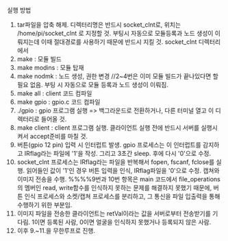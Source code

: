 실행 방법
1.  tar파일을 압축 해제. 디렉터리명은 반드시 socket_clnt로, 위치는 /home/pi/socket_clnt 로 지정할 것. 부팅시 자동으로 모듈등록과 노드 생성이 이뤄지는데 이때 절대경로를 사용하기 때문에 반드시 지킬 것.
    socket_clnt 디렉터리에서
2.  make : 모듈 빌드
3.  make modins : 모듈 탑재
4.  make nodmk : 노드 생성, 권한 변경 //2~4번은 이미 모듈 빌드가 끝나있다면 할 필요 없음. 부팅 시 자동으로 모듈 등록과 노드 생성이 이뤄짐.
5.  make all : client 코드 컴파일
6.  make gpio : gpio.c 코드 컴파일
7.  ./gpio : gpio 프로그램 실행 => 백그라운드로 전환하거나, 다른 터미널 열고 이 디렉터리로 들어올 것.
8.  make client : client 프로그램 실행. 클라이언트 실행 전에 반드시 서버를 실행시켜서 accept준비를 마칠 것.
9.  버튼(gpio 12 pin) 입력 시 인터럽트 발생. gpio 프로세스는 이 인터럽트를 감지하고 IRflag라는 파일에 '1'을 작성. 그리고 3초간 sleep. 후에 다시 '0'으로 수정.
10. socket_clnt 프로세스는 IRflag라는 파일을 반복해서 fopen, fscanf, fclose를 실행. 읽어들인 값이 '1'인 경우 버튼 입력을 인식, IRflag파일을 '0'으로 수정. 캡쳐와 이미지 전송을 수행.
%%%%9번과 10번 항목은 main 코드에서 file_operations의 멤버인 read, write함수를 인식하지 못하는 문제를 해결하지 못했기 때문에, 버튼 인식 프로세스와 소켓/캡쳐 프로세스를 분리하고, 그 통신을 파일 입출력을 통해 수행하기 위한 부분임.
11. 이미지 파일을 전송한 클라이언트는 retVal이라는 값을 서버로부터 전송받기를 기다림. 1이면 등록된 사람, 0이면 얼굴을 인식하지 못했거나 등록되지 않은 사람.
12. 이후 9.~11.을 무한루프로 진행.

